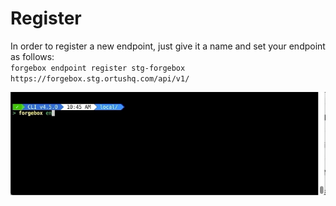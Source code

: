 # Register

In order to register a new endpoint, just give it a name and set your endpoint as follows:  
`forgebox endpoint register stg-forgebox https://forgebox.stg.ortushq.com/api/v1/`

![](../../.gitbook/assets/forgebox-endpoint-register.gif)

